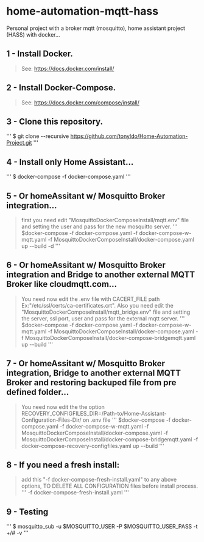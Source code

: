 # home-automation-mqtt-hass
Personal project with a broker mqtt (mosquitto), home assistant project (HASS) with docker...

## 1 - Install Docker.
> See: https://docs.docker.com/install/

## 2 - Install Docker-Compose.
> See: https://docs.docker.com/compose/install/

## 3 - Clone this repository.
'''
$ git clone --recursive https://github.com/tonyldo/Home-Automation-Project.git
'''
## 4 - Install only Home Assistant...
'''
$ docker-compose -f docker-compose.yaml
'''
## 5 - Or homeAssitant w/ Mosquitto Broker integration...
> first you need edit "MosquittoDockerComposeInstall/mqtt.env" file and setting the user and pass for the new mosquitto server. 
'''
$docker-compose -f docker-compose.yaml -f docker-compose-w-mqtt.yaml -f MosquittoDockerComposeInstall/docker-compose.yaml up --build -d
'''
## 6 - Or homeAssitant w/ Mosquitto Broker integration and Bridge to another external MQTT Broker like cloudmqtt.com...
> You need now edit the .env file with CACERT_FILE path Ex:"/etc/ssl/certs/ca-certificates.crt". Also you need edit the "MosquittoDockerComposeInstall/mqtt_bridge.env" file and setting the server, ssl port, user and pass for the external mqtt server.
'''
$docker-compose -f docker-compose.yaml -f docker-compose-w-mqtt.yaml -f MosquittoDockerComposeInstall/docker-compose.yaml -f MosquittoDockerComposeInstall/docker-compose-bridgemqtt.yaml  up --build
'''
## 7 - Or homeAssitant w/ Mosquitto Broker integration, Bridge to another external MQTT Broker and restoring backuped file from pre defined folder...
> You need now edit the the option RECOVERY_CONFIGFILES_DIR=/Path-to/Home-Assistant-Configuration-Files-Dir/ on .env file
'''
$docker-compose -f docker-compose.yaml -f docker-compose-w-mqtt.yaml -f MosquittoDockerComposeInstall/docker-compose.yaml -f MosquittoDockerComposeInstall/docker-compose-bridgemqtt.yaml -f docker-compose-recovery-configfiles.yaml up --build
'''
## 8 - If you need a fresh install:
> add this "-f docker-compose-fresh-install.yaml" to any above options, TO DELETE ALL CONFIGURATION files before install process.
'''
-f docker-compose-fresh-install.yaml
'''
## 9 - Testing
'''
$ mosquitto_sub -u $MOSQUITTO_USER -P $MOSQUITTO_USER_PASS -t +/# -v
'''
